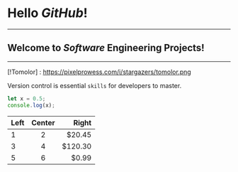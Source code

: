 # Hello ***GitHub***!
***
## Welcome to _Software_ Engineering Projects!
-------

[!Tomolor] : https://pixelprowess.com/i/stargazers/tomolor.png

Version control is essential `skills` for developers to master.

```js
let x = 0.5;
console.log(x);
```
| Left | Center|  Right |
|------|:-----:| -----: |
|   1  |   2   | $20.45 |
|   3  |   4   |$120.30 |
|   5  |   6   |  $0.99 |

